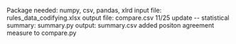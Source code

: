 Package needed: numpy, csv, pandas, xlrd
input file: rules_data_codifying.xlsx
output file: compare.csv
  11/25 update -- statistical summary: summary.py  output: summary.csv 
added positon agreement measure to compare.py
 
